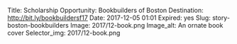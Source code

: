 Title: Scholarship Opportunity: Bookbuilders of Boston
Destination: http://bit.ly/bookbuildersf17
Date: 2017-12-05 01:01
Expired: yes
Slug: story-boston-bookbuilders
Image: 2017/12-book.png
Image_alt: An ornate book cover
Selector_img: 2017/12-book.png